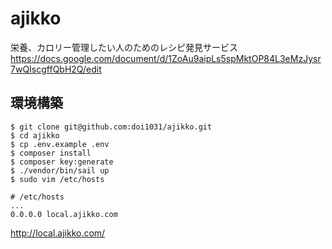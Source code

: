# ajikko

栄養、カロリー管理したい人のためのレシピ発見サービス
https://docs.google.com/document/d/1ZoAu9aipLs5spMktOP84L3eMzJysr7wQIscgffQbH2Q/edit

## 環境構築

```shell
$ git clone git@github.com:doi1031/ajikko.git
$ cd ajikko
$ cp .env.example .env
$ composer install
$ composer key:generate
$ ./vendor/bin/sail up
$ sudo vim /etc/hosts
```

```/etc/hosts
# /etc/hosts
...
0.0.0.0 local.ajikko.com
```
http://local.ajikko.com/

